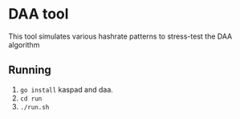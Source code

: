 # DAA tool

This tool simulates various hashrate patterns to stress-test the DAA algorithm 

## Running

1. `go install` kaspad and daa.
2. `cd run`
3. `./run.sh`



